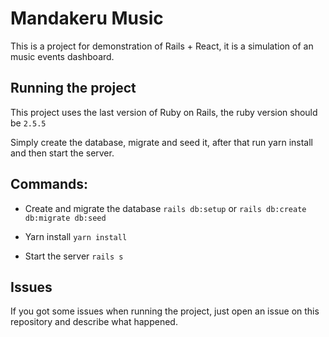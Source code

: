 # Mandakeru Music

This is a project for demonstration of Rails + React, it is a simulation of an music events dashboard.

## Running the project
This project uses the last version of Ruby on Rails, the ruby version should be `2.5.5`

Simply create the database, migrate and seed it, after that run yarn install and then start the server.

## Commands:
* Create and migrate the database
  `rails db:setup` or `rails db:create db:migrate db:seed`

* Yarn install
  `yarn install`

* Start the server
  `rails s`


## Issues
If you got some issues when running the project, just open an issue on this repository and describe what happened. 
